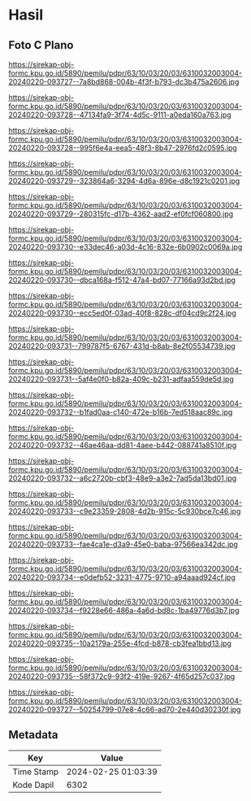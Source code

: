 # Hasil

## Foto C Plano

https://sirekap-obj-formc.kpu.go.id/5890/pemilu/pdpr/63/10/03/20/03/6310032003004-20240220-093727--7a8bd868-004b-4f3f-b793-dc3b475a2606.jpg

https://sirekap-obj-formc.kpu.go.id/5890/pemilu/pdpr/63/10/03/20/03/6310032003004-20240220-093728--47134fa9-3f74-4d5c-9111-a0eda160a763.jpg

https://sirekap-obj-formc.kpu.go.id/5890/pemilu/pdpr/63/10/03/20/03/6310032003004-20240220-093728--995f6e4a-eea5-48f3-8b47-2976fd2c0595.jpg

https://sirekap-obj-formc.kpu.go.id/5890/pemilu/pdpr/63/10/03/20/03/6310032003004-20240220-093729--323864a6-3294-4d6a-896e-d8c1921c0201.jpg

https://sirekap-obj-formc.kpu.go.id/5890/pemilu/pdpr/63/10/03/20/03/6310032003004-20240220-093729--280315fc-d17b-4362-aad2-ef0fcf060800.jpg

https://sirekap-obj-formc.kpu.go.id/5890/pemilu/pdpr/63/10/03/20/03/6310032003004-20240220-093730--e33dec46-a03d-4c16-832e-6b0902c0069a.jpg

https://sirekap-obj-formc.kpu.go.id/5890/pemilu/pdpr/63/10/03/20/03/6310032003004-20240220-093730--dbca168a-f512-47a4-bd07-77166a93d2bd.jpg

https://sirekap-obj-formc.kpu.go.id/5890/pemilu/pdpr/63/10/03/20/03/6310032003004-20240220-093730--ecc5ed0f-03ad-40f8-828c-df04cd9c2f24.jpg

https://sirekap-obj-formc.kpu.go.id/5890/pemilu/pdpr/63/10/03/20/03/6310032003004-20240220-093731--799787f5-6767-431d-b8ab-8e2f05534739.jpg

https://sirekap-obj-formc.kpu.go.id/5890/pemilu/pdpr/63/10/03/20/03/6310032003004-20240220-093731--5af4e0f0-b82a-409c-b231-adfaa559de5d.jpg

https://sirekap-obj-formc.kpu.go.id/5890/pemilu/pdpr/63/10/03/20/03/6310032003004-20240220-093732--b1fad0aa-c140-472e-b16b-7ed518aac89c.jpg

https://sirekap-obj-formc.kpu.go.id/5890/pemilu/pdpr/63/10/03/20/03/6310032003004-20240220-093732--46ae46aa-dd81-4aee-b442-088741a8510f.jpg

https://sirekap-obj-formc.kpu.go.id/5890/pemilu/pdpr/63/10/03/20/03/6310032003004-20240220-093732--a6c2720b-cbf3-48e9-a3e2-7ad5da13bd01.jpg

https://sirekap-obj-formc.kpu.go.id/5890/pemilu/pdpr/63/10/03/20/03/6310032003004-20240220-093733--c9e23359-2808-4d2b-915c-5c930bce7c46.jpg

https://sirekap-obj-formc.kpu.go.id/5890/pemilu/pdpr/63/10/03/20/03/6310032003004-20240220-093733--fae4ca1e-d3a9-45e0-baba-97566ea342dc.jpg

https://sirekap-obj-formc.kpu.go.id/5890/pemilu/pdpr/63/10/03/20/03/6310032003004-20240220-093734--e0defb52-3231-4775-9710-a94aaad924cf.jpg

https://sirekap-obj-formc.kpu.go.id/5890/pemilu/pdpr/63/10/03/20/03/6310032003004-20240220-093734--f9228e66-486a-4a6d-bd8c-1ba49776d3b7.jpg

https://sirekap-obj-formc.kpu.go.id/5890/pemilu/pdpr/63/10/03/20/03/6310032003004-20240220-093735--10a2179a-255e-4fcd-b878-cb3fea1bbd13.jpg

https://sirekap-obj-formc.kpu.go.id/5890/pemilu/pdpr/63/10/03/20/03/6310032003004-20240220-093735--58f372c9-93f2-419e-9267-4f65d257c037.jpg

https://sirekap-obj-formc.kpu.go.id/5890/pemilu/pdpr/63/10/03/20/03/6310032003004-20240220-093727--50254799-07e8-4c66-ad70-2e440d30230f.jpg


## Metadata

| Key        | Value               |
| ---------- | ------------------- |
| Time Stamp | 2024-02-25 01:03:39 |
| Kode Dapil | 6302                |



